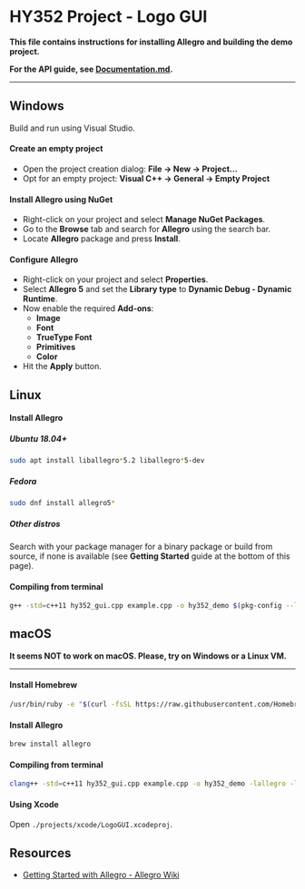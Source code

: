 HY352 Project - Logo GUI
========================


**This file contains instructions for installing Allegro and building the demo project.**

**For the API guide, see [Documentation.md](Documentation.md).**

---


## Windows

Build and run using Visual Studio.

#### Create an empty project

* Open the project creation dialog: **File → New → Project...**
* Opt for an empty project: **Visual C++ → General → Empty Project**

#### Install Allegro using NuGet

* Right-click on your project and select **Manage NuGet Packages**.
* Go to the **Browse** tab and search for **Allegro** using the search bar.
* Locate **Allegro** package and press **Install**.

#### Configure Allegro

* Right-click on your project and select **Properties**.
* Select **Allegro 5** and set the **Library type** to **Dynamic Debug - Dynamic Runtime**.
* Now enable the required **Add-ons**:
    * **Image**
    * **Font**
    * **TrueType Font**
    * **Primitives**
    * **Color**
* Hit the **Apply** button.


## Linux

#### Install Allegro

##### Ubuntu 18.04+

```sh
sudo apt install liballegro*5.2 liballegro*5-dev
```

##### Fedora

```sh
sudo dnf install allegro5*
```

##### Other distros

Search with your package manager for a binary package or build from source, if none is available (see **Getting Started** guide at the bottom of this page).

#### Compiling from terminal

```sh
g++ -std=c++11 hy352_gui.cpp example.cpp -o hy352_demo $(pkg-config --libs allegro-5 allegro_image-5 allegro_primitives-5 allegro_font-5 allegro_ttf-5)
```


## macOS

**It seems NOT to work on macOS. Please, try on Windows or a Linux VM.**

---

#### Install Homebrew

```sh
/usr/bin/ruby -e "$(curl -fsSL https://raw.githubusercontent.com/Homebrew/install/master/install)"
```

#### Install Allegro

```sh
brew install allegro
```

#### Compiling from terminal

```sh
clang++ -std=c++11 hy352_gui.cpp example.cpp -o hy352_demo -lallegro -lallegro_primitives -lallegro_image -lallegro_ttf -lallegro_font -lallegro_main
```

#### Using Xcode

Open `./projects/xcode/LogoGUI.xcodeproj`.


## Resources

* [Getting Started with Allegro - Allegro Wiki](https://wiki.allegro.cc/index.php?title=Getting_Started)